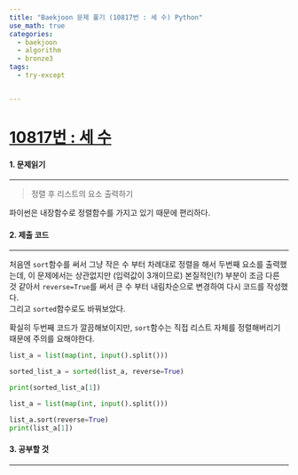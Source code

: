 ```yaml
---
title: "Baekjoon 문제 풀기 (10817번 : 세 수) Python"
use_math: true
categories:
  - baekjoon
  - algorithm
  - bronze3
tags:
  - try-except


---
```



# [10817번 : 세 수](https://www.acmicpc.net/problem/10817)



#### 1. 문제읽기
---

> 정렬 후 리스트의 요소 출력하기   

파이썬은 내장함수로 정렬함수를 가지고 있기 때문에 편리하다.





#### 2. 제출 코드 
---

처음엔 `sort`함수를 써서 그냥 작은 수 부터 차례대로 정렬을 해서 두번째 요소를 출력했는데, 이 문제에서는 상관없지만 (입력값이 3개이므로) 본질적인(?) 부분이 조금 다른 것 같아서 `reverse=True`를 써서 큰 수 부터 내림차순으로 변경하여 다시 코드를 작성했다.  
그리고 `sorted`함수로도 바꿔보았다.  



확실히 두번째 코드가 깔끔해보이지만, `sort`함수는 직접 리스트 자체를 정렬해버리기 때문에 주의를 요해야한다.  

```python
list_a = list(map(int, input().split()))

sorted_list_a = sorted(list_a, reverse=True)

print(sorted_list_a[1])
```

```python
list_a = list(map(int, input().split()))

list_a.sort(reverse=True)
print(list_a[1])
```



#### 3. 공부할 것
---

